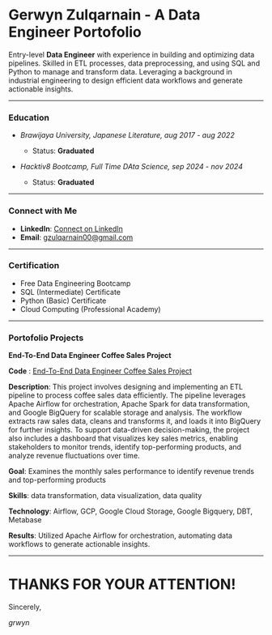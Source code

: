 # **Gerwyn Zulqarnain - A Data Engineer Portofolio**

Entry-level **Data Engineer** with experience in building and optimizing data pipelines. Skilled in ETL processes, data preprocessing, and using SQL and Python to manage and transform data. Leveraging a background in industrial engineering to design efficient data workflows and generate actionable insights. 

---

### **Education**
- *Brawijaya University, Japanese Literature, aug 2017 - aug 2022*
    - Status: **Graduated** 

- *Hacktiv8 Bootcamp, Full Time DAta Science, sep 2024 - nov 2024*
    - Status: **Graduated**

---

### **Connect with Me**

- **LinkedIn**: [Connect on LinkedIn](https://www.linkedin.com/in/gerwyn-zulqarnain/)
- **Email**: gzulqarnain00@gmail.com

---

### **Certification**

- Free Data Engineering Bootcamp
- SQL (Intermediate) Certificate
- Python (Basic) Certificate
- Cloud Computing (Professional Academy)

---

### **Portofolio Projects**

**End-To-End Data Engineer Coffee Sales Project**

**Code** : [End-To-End Data Engineer Coffee Sales Project](https://github.com/grwyn/ETL-project)

**Description**: This project involves designing and implementing an ETL pipeline to process coffee sales data efficiently. The pipeline leverages Apache Airflow for orchestration, Apache Spark for data transformation, and Google BigQuery for scalable storage and analysis. The workflow extracts raw sales data, cleans and transforms it, and loads it into BigQuery for further insights. To support data-driven decision-making, the project also includes a dashboard that visualizes key sales metrics, enabling stakeholders to monitor trends, identify top-performing products, and analyze revenue fluctuations over time.

**Goal**: Examines the monthly sales performance to identify revenue trends and top-performing products

**Skills**: data transformation, data visualization, data quality

**Technology**: Airflow, GCP, Google Cloud Storage, Google Bigquery, DBT, Metabase 

**Results**: Utilized Apache Airflow for orchestration, automating data workflows to generate actionable insights.

---

# THANKS FOR YOUR ATTENTION!

Sincerely,

*grwyn*
